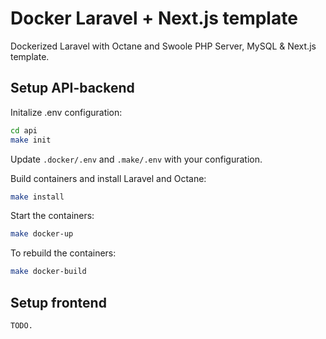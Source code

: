 # Docker Laravel + Next.js template
Dockerized Laravel with Octane and Swoole PHP Server, MySQL & Next.js template.

## Setup API-backend

Initalize .env configuration:
```bash
cd api
make init
```

Update `.docker/.env` and `.make/.env` with your configuration.

Build containers and install Laravel and Octane:

```bash
make install
```

Start the containers:

```bash
make docker-up
```

To rebuild the containers:

```bash
make docker-build
```

## Setup frontend

```
TODO.
```